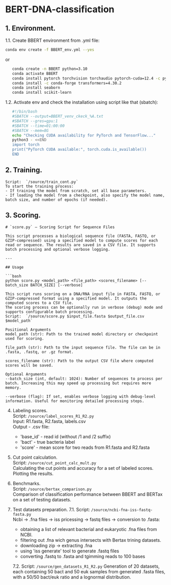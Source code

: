 ﻿# BERT-DNA-classification
## 1. Environment.  
1.1.  Create BBERT environment from .yml file:
```bash
conda env create -f BBERT_env.yml --yes  
```
or  
```bash
   conda create -n BBERT python=3.10  
   conda activate BBERT  
   conda install pytorch torchvision torchaudio pytorch-cuda=12.4 -c pytorch -c nvidia  
   conda install -c conda-forge transformers=4.30.2  
   conda install seaborn  
   conda install scikit-learn  
```
1.2.  Activate env and check the installation using script like that (sbatch):  

```bash  
   #!/bin/bash  
   #SBATCH --output=BBERT_venv_ckeck_%A.txt  
   #SBATCH --gres=gpu:1  
   #SBATCH --time=01:00:00  
   #SBATCH --mem=8G  
   echo "Checking CUDA availability for PyTorch and TensorFlow..."  
   python3 - <<END  
   import torch  
   print("PyTorch CUDA available:", torch.cuda.is_available())  
   END  
```

## 2. Training.  
    Script:  `/source/train_cont.py`  
    To start the training process:  
    - If training the model from scratch, set all base parameters.  
    - If loading the model from a checkpoint, also specify the model name, batch size, and number of epochs (if needed).  

## 3. Scoring.
    # `score.py` — Scoring Script for Sequence Files

    This script processes a biological sequence file (FASTA, FASTQ, or GZIP-compressed) using a specified model to compute scores for each read or sequence. The results are saved in a CSV file. It supports batch processing and optional verbose logging.

    ---

    ## Usage

    ```bash
    python score.py <model_path> <file_path> <scores_filename> [--batch_size BATCH_SIZE] [--verbose]

    This script runs scoring on a DNA/RNA input file in FASTA, FASTQ, or GZIP-compressed format using a specified model. It outputs the computed scores to a CSV file.
    The scoring process can be optionally run in verbose (debug) mode and supports configurable batch processing.
    Script:  `/source/score.py $input_file.fasta $output_file.csv $model_path`  
    
    Positional Arguments
    model_path (str): Path to the trained model directory or checkpoint used for scoring.

    file_path (str): Path to the input sequence file. The file can be in .fasta, .fastq, or .gz format.

    scores_filename (str): Path to the output CSV file where computed scores will be saved.

    Optional Arguments
    --batch_size (int, default: 1024): Number of sequences to process per batch. Increasing this may speed up processing but requires more memory.

    --verbose (flag): If set, enables verbose logging with debug-level information. Useful for monitoring detailed processing steps.

4. Labeling scores.  
    Script:  `/source/label_scores_R1_R2.py`    
    Input:  R1.fasta, R2.fasta, labels.csv  
    Output  - .csv file:  
    - 'base_id'   - read id (without /1 and /2 suffix)  
    - 'bact'      - true bacteria label  
    - 'score'     - mean score for two reads from R1.fasta and R2.fasta  

5. Cut point calculation.  
    Script:  `/source/cut_point_calc_mult.py`  
    Calculating the cut points and accuracy for a set of labeled scores.  
    Plotting the results.  

6. Benchmarks.  
    Script:  `/source/bertax_comparison.py`  
    Comparison of classification performance between BBERT and BERTax on a set of testing datasets.  

7. Test datasets preparation.
    7.1.  Script: `/source/ncbi-fna-iss-fastq-fasta.py`  
    Ncbi -> .fna files -> iss pricessing -> fastq files -> conversion to .fasta:  
    - obtaining a list of relevant bacterial and eukaryotic .fna files from NCBI.  
    - filtering out .fna wich genus intersects with Bertax trining datasets.  
    - downloading zip -> extracting .fna  
    - using 'iss generate' tool to generate .fastq files  
    - converting .fastq to .fasta and tgimming reads to 100 bases  

    7.2.  Script:  `/source/gen_datasets_R1_R2.py`
    Generation of 20 datasets, each containing 50 bact and 50 euk samples from generated .fasta files, with a 50/50 bact/euk ratio and a lognormal distribution.  
